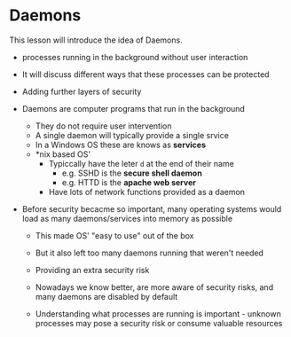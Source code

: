 # Daemons

This lesson will introduce the idea of Daemons.

- processes running in the background without user interaction
- It will discuss different ways that these processes can be protected
- Adding further layers of security 

- Daemons are computer programs that run in the background
  - They do not require user intervention
  - A single daemon will typically provide a single srvice
  - In a Windows OS these are knows as **services**
  - *nix based OS'
    - Typiccally have the leter `d` at the end of their name
      - e.g. SSHD is the **secure shell daemon**
      - e.g. HTTD is the **apache web server**
    - Have lots of network functions provided as a daemon

- Before security becacme so important, many operating systems would load as many daemons/services into memory as possible

  - This made OS' "easy to use" out of the box

  - But it also left too many daemons running that weren't needed
  - Providing an extra security risk
  - Nowadays we know better, are more aware of security risks, and many daemons are disabled by default
  - Understanding what processes are running is important - unknown processes may pose a security risk or consume valuable resources

